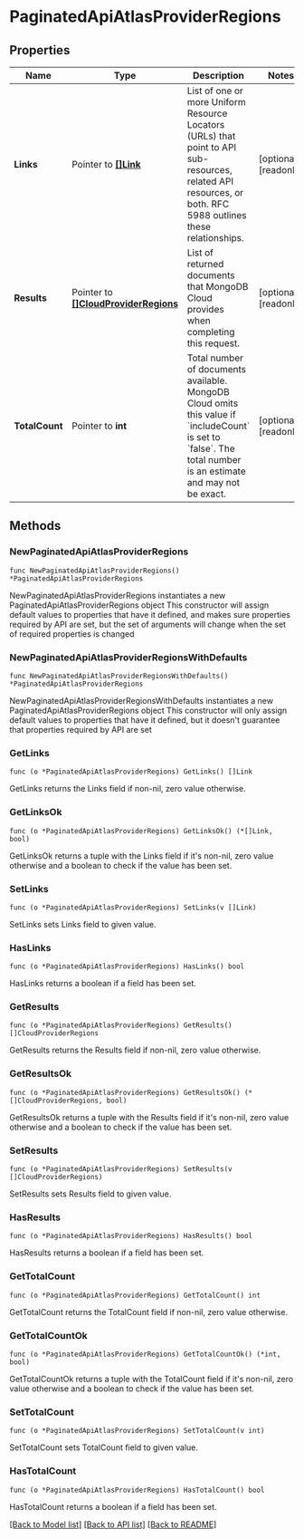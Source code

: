 # PaginatedApiAtlasProviderRegions

## Properties

Name | Type | Description | Notes
------------ | ------------- | ------------- | -------------
**Links** | Pointer to [**[]Link**](Link.md) | List of one or more Uniform Resource Locators (URLs) that point to API sub-resources, related API resources, or both. RFC 5988 outlines these relationships. | [optional] [readonly] 
**Results** | Pointer to [**[]CloudProviderRegions**](CloudProviderRegions.md) | List of returned documents that MongoDB Cloud provides when completing this request. | [optional] [readonly] 
**TotalCount** | Pointer to **int** | Total number of documents available. MongoDB Cloud omits this value if &#x60;includeCount&#x60; is set to &#x60;false&#x60;. The total number is an estimate and may not be exact. | [optional] [readonly] 

## Methods

### NewPaginatedApiAtlasProviderRegions

`func NewPaginatedApiAtlasProviderRegions() *PaginatedApiAtlasProviderRegions`

NewPaginatedApiAtlasProviderRegions instantiates a new PaginatedApiAtlasProviderRegions object
This constructor will assign default values to properties that have it defined,
and makes sure properties required by API are set, but the set of arguments
will change when the set of required properties is changed

### NewPaginatedApiAtlasProviderRegionsWithDefaults

`func NewPaginatedApiAtlasProviderRegionsWithDefaults() *PaginatedApiAtlasProviderRegions`

NewPaginatedApiAtlasProviderRegionsWithDefaults instantiates a new PaginatedApiAtlasProviderRegions object
This constructor will only assign default values to properties that have it defined,
but it doesn't guarantee that properties required by API are set

### GetLinks

`func (o *PaginatedApiAtlasProviderRegions) GetLinks() []Link`

GetLinks returns the Links field if non-nil, zero value otherwise.

### GetLinksOk

`func (o *PaginatedApiAtlasProviderRegions) GetLinksOk() (*[]Link, bool)`

GetLinksOk returns a tuple with the Links field if it's non-nil, zero value otherwise
and a boolean to check if the value has been set.

### SetLinks

`func (o *PaginatedApiAtlasProviderRegions) SetLinks(v []Link)`

SetLinks sets Links field to given value.

### HasLinks

`func (o *PaginatedApiAtlasProviderRegions) HasLinks() bool`

HasLinks returns a boolean if a field has been set.
### GetResults

`func (o *PaginatedApiAtlasProviderRegions) GetResults() []CloudProviderRegions`

GetResults returns the Results field if non-nil, zero value otherwise.

### GetResultsOk

`func (o *PaginatedApiAtlasProviderRegions) GetResultsOk() (*[]CloudProviderRegions, bool)`

GetResultsOk returns a tuple with the Results field if it's non-nil, zero value otherwise
and a boolean to check if the value has been set.

### SetResults

`func (o *PaginatedApiAtlasProviderRegions) SetResults(v []CloudProviderRegions)`

SetResults sets Results field to given value.

### HasResults

`func (o *PaginatedApiAtlasProviderRegions) HasResults() bool`

HasResults returns a boolean if a field has been set.
### GetTotalCount

`func (o *PaginatedApiAtlasProviderRegions) GetTotalCount() int`

GetTotalCount returns the TotalCount field if non-nil, zero value otherwise.

### GetTotalCountOk

`func (o *PaginatedApiAtlasProviderRegions) GetTotalCountOk() (*int, bool)`

GetTotalCountOk returns a tuple with the TotalCount field if it's non-nil, zero value otherwise
and a boolean to check if the value has been set.

### SetTotalCount

`func (o *PaginatedApiAtlasProviderRegions) SetTotalCount(v int)`

SetTotalCount sets TotalCount field to given value.

### HasTotalCount

`func (o *PaginatedApiAtlasProviderRegions) HasTotalCount() bool`

HasTotalCount returns a boolean if a field has been set.

[[Back to Model list]](../README.md#documentation-for-models) [[Back to API list]](../README.md#documentation-for-api-endpoints) [[Back to README]](../README.md)


